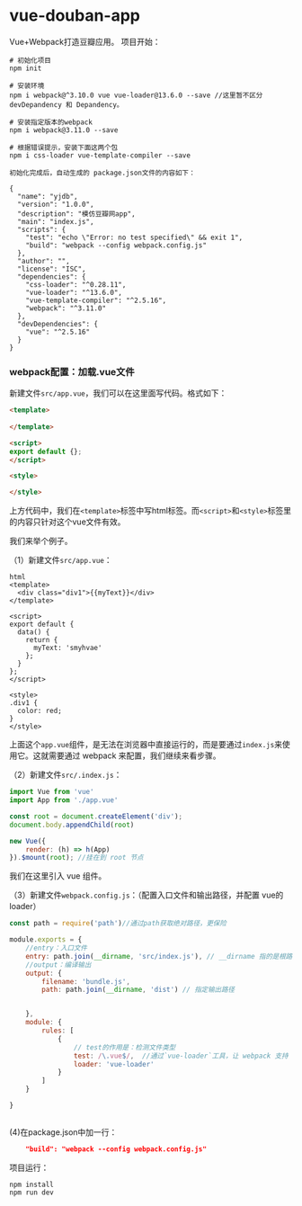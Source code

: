 # vue-douban-app
Vue+Webpack打造豆瓣应用。
项目开始：
```
# 初始化项目
npm init

# 安装环境
npm i webpack@^3.10.0 vue vue-loader@13.6.0 --save //这里暂不区分 devDepandency 和 Depandency。

# 安装指定版本的webpack
npm i webpack@3.11.0 --save

# 根据错误提示，安装下面这两个包
npm i css-loader vue-template-compiler --save

初始化完成后，自动生成的 package.json文件的内容如下：

{
  "name": "yjdb",
  "version": "1.0.0",
  "description": "模仿豆瓣网app",
  "main": "index.js",
  "scripts": {
    "test": "echo \"Error: no test specified\" && exit 1",
    "build": "webpack --config webpack.config.js"
  },
  "author": "",
  "license": "ISC",
  "dependencies": {
    "css-loader": "^0.28.11",
    "vue-loader": "^13.6.0",
    "vue-template-compiler": "^2.5.16",
    "webpack": "^3.11.0"
  },
  "devDependencies": {
    "vue": "^2.5.16"
  }
}
```
###  webpack配置：加载.vue文件

新建文件`src/app.vue`，我们可以在这里面写代码。格式如下：

```html
<template>
  
</template> 

<script>
export default {};
</script>

<style>

</style>
```

上方代码中，我们在`<template>`标签中写html标签。而`<script>`和`<style>`标签里的内容只针对这个vue文件有效。


我们来举个例子。

（1）新建文件`src/app.vue`：

```
html
<template>
  <div class="div1">{{myText}}</div>
</template> 

<script>
export default {
  data() {
    return {
      myText: 'smyhvae'
    };
  }
};
</script>

<style>
.div1 {
  color: red;
}
</style>

```


上面这个`app.vue`组件，是无法在浏览器中直接运行的，而是要通过`index.js`来使用它。这就需要通过 webpack 来配置，我们继续来看步骤。


（2）新建文件`src/.index.js`：

```javascript
import Vue from 'vue'
import App from './app.vue'

const root = document.createElement('div');
document.body.appendChild(root)

new Vue({
    render: (h) => h(App)
}).$mount(root); //挂在到 root 节点
```

我们在这里引入 vue 组件。


（3）新建文件`webpack.config.js`：（配置入口文件和输出路径，并配置 vue的loader）


```javascript
const path = require('path')//通过path获取绝对路径，更保险

module.exports = {
    //entry：入口文件
    entry: path.join(__dirname, 'src/index.js'), // __dirname 指的是根路径。将根路径、相对路径进行拼接，形成绝对路径
    //output：编译输出
    output: {
        filename: 'bundle.js',
        path: path.join(__dirname, 'dist') // 指定输出路径


    },
    module: {
        rules: [
            {
                // test的作用是：检测文件类型
                test: /\.vue$/,  //通过`vue-loader`工具，让 webpack 支持 .vue 文件的编译
                loader: 'vue-loader'
            }
        ]
    }

}  
 

```

(4)在package.json中加一行：

```json
    "build": "webpack --config webpack.config.js"
```


项目运行：

```
npm install 
npm run dev
```

